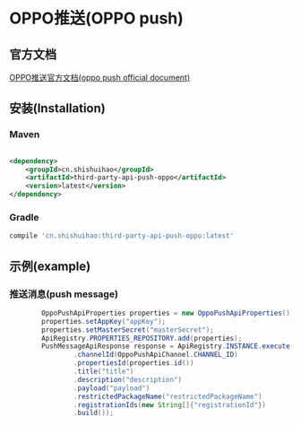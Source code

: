 # OPPO推送(OPPO push)

## 官方文档

[OPPO推送官方文档(oppo push official document)](https://open.oppomobile.com/wiki/doc#id=10203)

## 安装(Installation)

### Maven

```xml

<dependency>
    <groupId>cn.shishuihao</groupId>
    <artifactId>third-party-api-push-oppo</artifactId>
    <version>latest</version>
</dependency>
```

### Gradle

```groovy
compile 'cn.shishuihao:third-party-api-push-oppo:latest'
```

## 示例(example)

### 推送消息(push message)

```java
        OppoPushApiProperties properties = new OppoPushApiProperties();
        properties.setAppKey("appKey");
        properties.setMasterSecret("masterSecret");
        ApiRegistry.PROPERTIES_REPOSITORY.add(properties);
        PushMessageApiResponse response = ApiRegistry.INSTANCE.execute(PushMessageApiRequest.builder()
                .channelId(OppoPushApiChannel.CHANNEL_ID)
                .propertiesId(properties.id())
                .title("title")
                .description("description")
                .payload("payload")
                .restrictedPackageName("restrictedPackageName")
                .registrationIds(new String[]{"registrationId"})
                .build());
```
